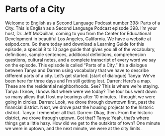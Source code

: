 # Parts of a City

Welcome to English as a Second Language Podcast number 398: Parts of a City.  This is English as a Second Language Podcast episode 398.  I’m your host, Dr. Jeff McQuillan, coming to you from the Center for Educational Development in beautiful Los Angeles, California.  We have a website at eslpod.com.  Go there today and download a Learning Guide for this episode, a special 8 to 10 page guide that gives you all of the vocabulary, definitions, sample sentences, additional definitions, comprehension questions, cultural notes, and a complete transcript of every word we say on the episode.  This episode is called “Parts of a City.”  It’s a dialogue between Tanya and Darren using vocabulary that we have to describe different parts of a city.  Let’s get started.  [start of dialogue]  Tanya:  We’ve been here for three days and I’m still getting lost.  Darren:  Here’s a map.  These are the residential neighborhoods.  See?  This is where we’re staying.  Tanya:  I know, I know.  But where were we today?  The tour bus went down so many alleys that I lost my bearings after 10 minutes.  I thought we were going in circles.    Darren:  Look, we drove through downtown first, past the financial district.  Next, we drove past the housing projects to the historic district.    Tanya:  I remember all that.    Darren:  Okay, then.  From the historic district, we drove through uptown.  Got that?  Tanya:  Yeah, that’s where things get a little hazy.  How did we get to the outskirts of town?  One minute we were in uptown, and the next minute, we were at the city limits. 